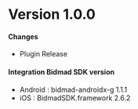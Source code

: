 # Version 1.0.0
#### Changes
- Plugin Release
#### Integration Bidmad SDK version 
- Android : bidmad-androidx-g 1.1.1
- iOS : BidmadSDK.framework 2.6.2